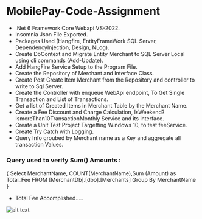 # MobilePay-Code-Assignment

* .Net 6 Framework Core Webapi VS-2022.
* Insomnia Json File Exported.
* Packages Used (Hangfire, EntityFrameWork SQL Server, DependencyInjection, Design, NLog).
* Create DbContext and Migrate Entity Merchant to SQL Server Local using cli commands (Add-Update).
* Add HangFire Service Setup to the Program File.
* Create the Repository of Merchant and Interface Class.
* Create Post Create Item Merchant from the Repository and controller to write to Sql Server.
* Create the Controller with enqueue WebApi endpoint, To Get Single Transaction and List of Transactions.
* Get a list of Created Items in Merchant Table by the Merchant Name.
* Create a Fee Discount and Charge Calculation, IsWeekend? IsmoreThan10TransactionMonthly Service and its interface.
* Create a Unit Test Project Targetting Windows 10, to test feeService.
* Create Try Catch with Logging.
* Query Info groubed by Merchant name as a Key and aggregate all transaction Values.
### Query used to verify Sum() Amounts :
{
Select MerchantName, COUNT(MerchantName),Sum (Amount) as Total_Fee FROM [MerchantDb].[dbo].[Merchants] Group By MerchantName
}
* Total Fee Accomplished.....



![alt text](https://github.com/tarekdoha-365/MobilePay/blob/master/MobilePayAPI/Images/MobilePayResult.PNG)
